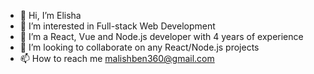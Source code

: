 - 👋 Hi, I’m Elisha
- 👀 I’m interested in Full-stack Web Development
- 🌱 I’m a React, Vue and Node.js developer with 4 years of experience
- 💞️ I’m looking to collaborate on any React/Node.js projects
- 📫 How to reach me malishben360@gmail.com

<!---
malishben360/malishben360 is a ✨ special ✨ repository because its `README.md` (this file) appears on your GitHub profile.
You can click the Preview link to take a look at your changes.
--->
